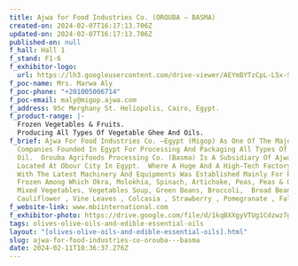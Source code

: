 ```yaml
---
title: Ajwa for Food Industries Co. (OROUBA – BASMA)
created-on: 2024-02-07T16:17:13.706Z
updated-on: 2024-02-07T16:17:13.706Z
published-on: null
f_hall: Hall 1
f_stand: F1-6
f_exhibitor-logo:
  url: https://lh3.googleusercontent.com/drive-viewer/AEYmBYTzCpL-L5x-Sze3YLAQ5Pw4X7WeRQhU5Whanmk5bVGbVmP0MbxAKMNA7OK6xTyzzvxjUbiBHQLDzFVVDpGX5jpHIn7yuA=s2560
f_poc-name: Mrs. Marwa Aly
f_poc-phone: "+201005006714"
f_poc-email: maly@migop.ajwa.com
f_address: 95c Merghany St. Heliopolis, Cairo, Egypt.
f_product-range: |-
  Frozen Vegetables & Fruits.
  Producing All Types Of Vegetable Ghee And Oils.
f_brief: Ajwa For Food Industries Co. –Egypt (Migop) As One Of The Major
  Companies Founded In Egypt For Processing And Packaging All Types Of Ghee &
  Oil.  Orouba Agrifoods Processing Co. (Basma) Is A Subsidiary Of Ajwa Is
  Located At Obour City In Egypt.  Where A Huge And A High-Tech Factory Provided
  With The Latest Machinery And Equipments Was Established Mainly For Producing
  Frozen Among Which Okra, Molokhia, Spinach, Artichoke, Peas, Peas & Carrots,
  Mixed Vegetables, Vegetables Soup, Green Beans, Broccoli,  Broad Beans ,
  Cauliflower , Vine Leaves , Colcasia , Strawberry , Pomegranate , Falafel …Etc
f_website-link: www.mbiinternational.com
f_exhibitor-photo: https://drive.google.com/file/d/1kqBXXgyVTUg1Cdzwz7gWQB5eAj84XRMQ/view?usp=drive_link
tags: olives-olive-oils-and-edible-essential-oils
layout: "[olives-olive-oils-and-edible-essential-oils].html"
slug: ajwa-for-food-industries-co-orouba---basma
date: 2024-02-11T10:36:37.276Z
---
```

